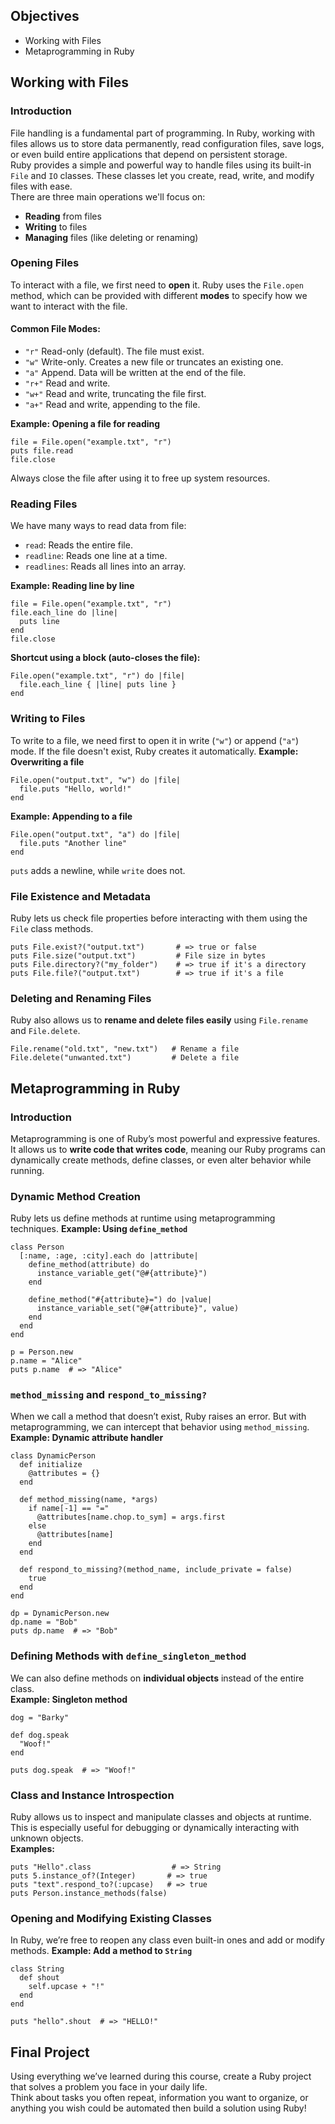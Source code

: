 ## Objectives
- Working with Files
- Metaprogramming in Ruby
## Working with Files
### Introduction
File handling is a fundamental part of programming. In Ruby, working with files allows us to store data permanently, read configuration files, save logs, or even build entire applications that depend on persistent storage.  
Ruby provides a simple and powerful way to handle files using its built-in `File` and `IO` classes. These classes let you create, read, write, and modify files with ease.  
There are three main operations we'll focus on:  
- **Reading** from files
- **Writing** to files
- **Managing** files (like deleting or renaming)
### Opening Files
To interact with a file, we first need to **open** it. Ruby uses the `File.open` method, which can be provided with different **modes** to specify how we want to interact with the file.
#### Common File Modes:
- `"r"`  Read-only (default). The file must exist.
- `"w"`  Write-only. Creates a new file or truncates an existing one.
- `"a"`  Append. Data will be written at the end of the file.
- `"r+"` Read and write.
- `"w+"` Read and write, truncating the file first.
- `"a+"` Read and write, appending to the file.

**Example: Opening a file for reading**
```
file = File.open("example.txt", "r") 
puts file.read 
file.close
```
Always close the file after using it to free up system resources.
### Reading Files
We have many ways to read data from file:
- `read`: Reads the entire file.
- `readline`: Reads one line at a time.
- `readlines`: Reads all lines into an array.


**Example: Reading line by line**
```
file = File.open("example.txt", "r")
file.each_line do |line|
  puts line
end
file.close
```
**Shortcut using a block (auto-closes the file):**
```
File.open("example.txt", "r") do |file|
  file.each_line { |line| puts line }
end
```
### Writing to Files
To write to a file, we need first to open it in write (`"w"`) or append (`"a"`) mode. If the file doesn't exist, Ruby creates it automatically.
**Example: Overwriting a file**
```
File.open("output.txt", "w") do |file|
  file.puts "Hello, world!"
end
```
**Example: Appending to a file**
```
File.open("output.txt", "a") do |file|
  file.puts "Another line"
end

```
`puts` adds a newline, while `write` does not.
### File Existence and Metadata
Ruby lets us check file properties before interacting with them using the `File` class methods.
```
puts File.exist?("output.txt")       # => true or false
puts File.size("output.txt")         # File size in bytes
puts File.directory?("my_folder")    # => true if it's a directory
puts File.file?("output.txt")        # => true if it's a file

```
### Deleting and Renaming Files
Ruby also allows us to **rename and delete files easily** using `File.rename` and `File.delete`.
```
File.rename("old.txt", "new.txt")   # Rename a file
File.delete("unwanted.txt")         # Delete a file
```
## Metaprogramming in Ruby

### Introduction
Metaprogramming is one of Ruby’s most powerful and expressive features. It allows us to **write code that writes code**, meaning our Ruby programs can dynamically create methods, define classes, or even alter behavior while running.  
### Dynamic Method Creation
Ruby lets us define methods at runtime using metaprogramming techniques.
**Example: Using `define_method`**
```
class Person
  [:name, :age, :city].each do |attribute|
    define_method(attribute) do
      instance_variable_get("@#{attribute}")
    end

    define_method("#{attribute}=") do |value|
      instance_variable_set("@#{attribute}", value)
    end
  end
end

p = Person.new
p.name = "Alice"
puts p.name  # => "Alice"

```
### `method_missing` and `respond_to_missing?`
When we call a method that doesn’t exist, Ruby raises an error. But with metaprogramming, we can intercept that behavior using `method_missing`.  
**Example: Dynamic attribute handler**
```
class DynamicPerson
  def initialize
    @attributes = {}
  end

  def method_missing(name, *args)
    if name[-1] == "="
      @attributes[name.chop.to_sym] = args.first
    else
      @attributes[name]
    end
  end

  def respond_to_missing?(method_name, include_private = false)
    true
  end
end

dp = DynamicPerson.new
dp.name = "Bob"
puts dp.name  # => "Bob"

```
### Defining Methods with `define_singleton_method`
We can also define methods on **individual objects** instead of the entire class.  
**Example: Singleton method**
```
dog = "Barky"

def dog.speak
  "Woof!"
end

puts dog.speak  # => "Woof!"

```
### Class and Instance Introspection
Ruby allows us to inspect and manipulate classes and objects at runtime. This is especially useful for debugging or dynamically interacting with unknown objects.  
**Examples:**
```
puts "Hello".class                  # => String
puts 5.instance_of?(Integer)       # => true
puts "text".respond_to?(:upcase)   # => true
puts Person.instance_methods(false)

```
### Opening and Modifying Existing Classes
In Ruby, we’re free to reopen any class even built-in ones and add or modify methods.
**Example: Add a method to `String`**
```
class String
  def shout
    self.upcase + "!"
  end
end

puts "hello".shout  # => "HELLO!"
```
## Final Project
Using everything we’ve learned during this course, create a Ruby project that solves a problem you face in your daily life.  
Think about tasks you often repeat, information you want to organize, or anything you wish could be automated then build a solution using Ruby!